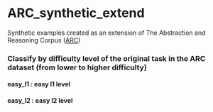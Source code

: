 # ARC_synthetic_extend
Synthetic examples created as an extension of The Abstraction and Reasoning Corpus ([ARC](https://github.com/fchollet/ARC))


### Classify by difficulty level of the original task in the ARC dataset (from lower to higher difficulty)

#### easy_l1 : easy l1 level
#### easy_l2 : easy l2 level

